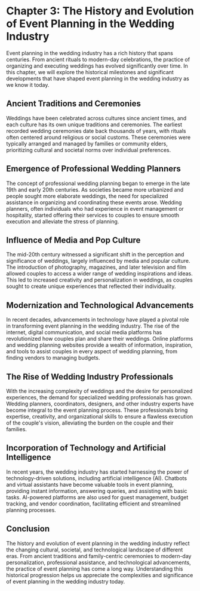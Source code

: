 Chapter 3: The History and Evolution of Event Planning in the Wedding Industry
==============================================================================

Event planning in the wedding industry has a rich history that spans centuries. From ancient rituals to modern-day celebrations, the practice of organizing and executing weddings has evolved significantly over time. In this chapter, we will explore the historical milestones and significant developments that have shaped event planning in the wedding industry as we know it today.

Ancient Traditions and Ceremonies
---------------------------------

Weddings have been celebrated across cultures since ancient times, and each culture has its own unique traditions and ceremonies. The earliest recorded wedding ceremonies date back thousands of years, with rituals often centered around religious or social customs. These ceremonies were typically arranged and managed by families or community elders, prioritizing cultural and societal norms over individual preferences.

Emergence of Professional Wedding Planners
------------------------------------------

The concept of professional wedding planning began to emerge in the late 19th and early 20th centuries. As societies became more urbanized and people sought more elaborate weddings, the need for specialized assistance in organizing and coordinating these events arose. Wedding planners, often individuals who had experience in event management or hospitality, started offering their services to couples to ensure smooth execution and alleviate the stress of planning.

Influence of Media and Pop Culture
----------------------------------

The mid-20th century witnessed a significant shift in the perception and significance of weddings, largely influenced by media and popular culture. The introduction of photography, magazines, and later television and film allowed couples to access a wider range of wedding inspirations and ideas. This led to increased creativity and personalization in weddings, as couples sought to create unique experiences that reflected their individuality.

Modernization and Technological Advancements
--------------------------------------------

In recent decades, advancements in technology have played a pivotal role in transforming event planning in the wedding industry. The rise of the internet, digital communication, and social media platforms has revolutionized how couples plan and share their weddings. Online platforms and wedding planning websites provide a wealth of information, inspiration, and tools to assist couples in every aspect of wedding planning, from finding vendors to managing budgets.

The Rise of Wedding Industry Professionals
------------------------------------------

With the increasing complexity of weddings and the desire for personalized experiences, the demand for specialized wedding professionals has grown. Wedding planners, coordinators, designers, and other industry experts have become integral to the event planning process. These professionals bring expertise, creativity, and organizational skills to ensure a flawless execution of the couple's vision, alleviating the burden on the couple and their families.

Incorporation of Technology and Artificial Intelligence
-------------------------------------------------------

In recent years, the wedding industry has started harnessing the power of technology-driven solutions, including artificial intelligence (AI). Chatbots and virtual assistants have become valuable tools in event planning, providing instant information, answering queries, and assisting with basic tasks. AI-powered platforms are also used for guest management, budget tracking, and vendor coordination, facilitating efficient and streamlined planning processes.

Conclusion
----------

The history and evolution of event planning in the wedding industry reflect the changing cultural, societal, and technological landscape of different eras. From ancient traditions and family-centric ceremonies to modern-day personalization, professional assistance, and technological advancements, the practice of event planning has come a long way. Understanding this historical progression helps us appreciate the complexities and significance of event planning in the wedding industry today.

